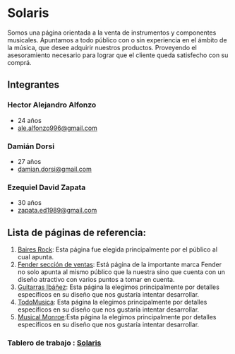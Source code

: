  # Solaris
 Somos una página orientada a la venta de instrumentos y componentes musicales. Apuntamos a todo público con o sin experiencia en el ámbito de la música, que desee adquirir nuestros productos. Proveyendo el asesoramiento necesario para lograr que el cliente queda satisfecho con su comprá.

## Integrantes
### Hector Alejandro Alfonzo
- 24 años 
- [ale.alfonzo996@gmail.com](ale.alfonzo996@gmail.com)

### Damián Dorsi
- 27 años
- [damian.dorsi@gmail.com](damian.dorsi@gmail.com)

### Ezequiel David Zapata
- 30 años
- [zapata.ed1989@gmail.com](zapata.ed1989@gmail.com)

## Lista de páginas de referencia:
1. [Baires Rock](https://www.baires.rocks/): Esta página fue elegida principalmente por el público al cual apunta.
2. [Fender sección de ventas](https://shop.fender.com/es/intl/start): Está página de la importante marca Fender no solo apunta al mismo público que la nuestra sino que cuenta con un diseño atractivo con varios puntos a tomar en cuenta.
3. [Guitarras Ibáñez](https://www.ibanez.com/na/): Esta página la elegimos principalmente por detalles específicos en su diseño que nos gustaría intentar desarrollar.
4. [TodoMusica](http://www.todomusica.com.ar/): Esta página la elegimos principalmente por detalles específicos en su diseño que nos gustaría intentar desarrollar.
5. [Musical Monroe](https://musicalmonroe.com.ar/):Esta página la elegimos principalmente por detalles específicos en su diseño que nos gustaría intentar desarrollar.

### Tablero de trabajo : [Solaris](https://trello.com/b/SXcWU9gX/solaris)